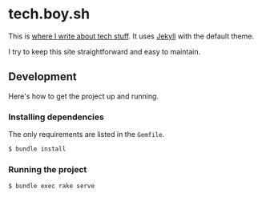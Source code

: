 # tech.boy.sh

This is [where I write about tech stuff](https://tech.boy.sh). It uses [Jekyll](https://jekyllrb.com/) with the default theme.

I try to keep this site straightforward and easy to maintain.

## Development

Here's how to get the project up and running.

### Installing dependencies

The only requirements are listed in the `Gemfile`.

```bash
$ bundle install
```

### Running the project

```bash
$ bundle exec rake serve
```
